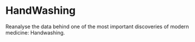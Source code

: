 # HandWashing
Reanalyse the data behind one of the most important discoveries of modern medicine: Handwashing.

